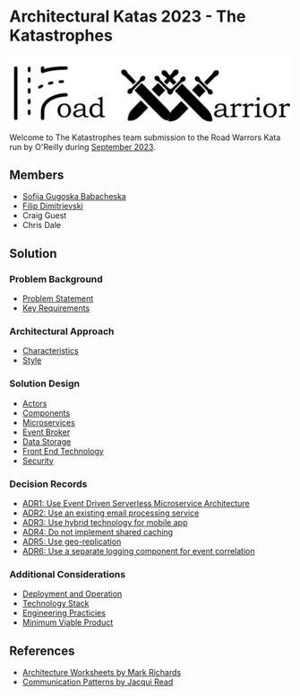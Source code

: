# Architectural Katas 2023 - The Katastrophes

![Banner for the Road Warrior app, the R from road is an image of a road, and the W from warrior is two pair of crossed swords.](./assets/road-warrior-banner.png)

Welcome to The Katastrophes team submission to the Road Warrors Kata run by O'Reilly during [September 2023](https://learning.oreilly.com/live-events/architectural-katas/0636920097101/0636920097100/).

## Members

* [Sofija Gugoska Babacheska](https://github.com/sofijab)
* [Filip Dimitrievski](https://github.com/craigguest)
* Craig Guest
* Chris Dale

## Solution

### Problem Background

* [Problem Statement](./1-problem-background/1-problem-statement.md)
* [Key Requirements](./1-problem-background/2-key-requirements.md)

### Architectural Approach

* [Characteristics](./2-architectural-approach/1-characteristics.md)
* [Style](./2-architectural-approach/2-style.md)

### Solution Design

* [Actors](./3-solution-design/1-actors.md)
* [Components](./3-solution-design/2-components.md)
* [Microservices](./3-solution-design/3-microservices.md)
* [Event Broker](./3-solution-design/4-event-broker.md)
* [Data Storage](./3-solution-design/5-data-storage.md)
* [Front End Technology](./3-solution-design/6-front-end-technology.md)
* [Security](./3-solution-design/7-security.md)

### Decision Records

* [ADR1: Use Event Driven Serverless Microservice Architecture](./4-decision-records/adr1-use-event-driven-serverless-microservice-architecture.md)
* [ADR2: Use an existing email processing service](./4-decision-records/adr2-use-an-existing-email-processing-service.md)
* [ADR3: Use hybrid technology for mobile app](./4-decision-records/adr3-use-hybrid-technology-for-mobile-app.md)
* [ADR4: Do not implement shared caching](./4-decision-records/adr4-do-not-implement-shared-caching.md)
* [ADR5: Use geo-replication](./4-decision-records/adr5-use-geo-replication.md)
* [ADR6: Use a separate logging component for event correlation](./4-decision-records/adr6-use-a-separate-logging-component-for-event-correlation.md)

### Additional Considerations

* [Deployment and Operation](./5-additional-considerations/1-deployment-and-operation.md)
* [Technology Stack](./5-additional-considerations/2-technology-stack.md)
* [Engineering Practicies](./5-additional-considerations/3-engineering-practices.md)
* [Minimum Viable Product](./5-additional-considerations/4-minimum-viable-product.md)

## References

* [Architecture Worksheets by Mark Richards](https://www.developertoarchitect.com/resources.html)
* [Communication Patterns by Jacqui Read](https://learning.oreilly.com/library/view/communication-patterns/9781098140533/)
